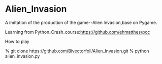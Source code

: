 # Alien_Invasion
A imitation of the production of the game--Alien Invasion,base on Pygame.

Learning from Python_Crash_course:https://github.com/ehmatthes/pcc

How to play

% git clone https://github.com/Bivectorfoil/Alien_Invasion.git
% python alien_invasion.py
